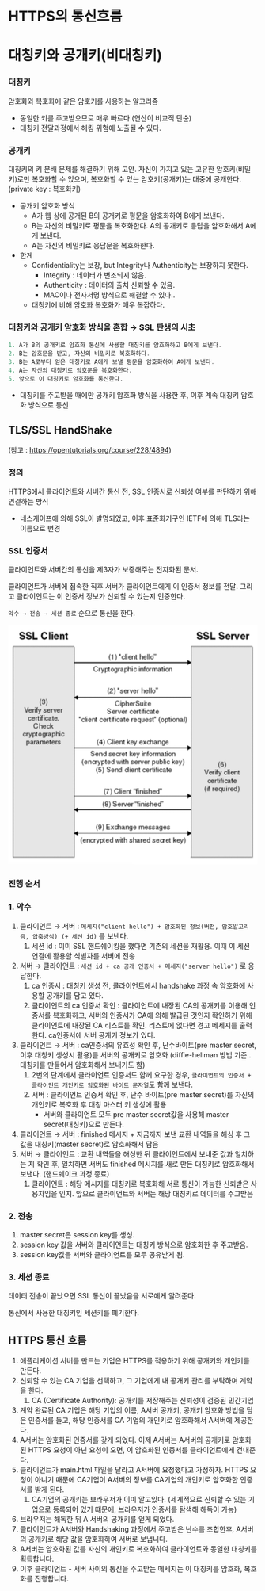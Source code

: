 # HTTPS의 통신흐름

# 대칭키와 공개키(비대칭키)

### 대칭키

암호화와 복호화에 같은 암호키를 사용하는 알고리즘

- 동일한 키를 주고받으므로 매우 빠르다 (연산이 비교적 단순)
- 대칭키 전달과정에서 해킹 위험에 노출될 수 있다.

### 공개키

대칭키의 키 분배 문제를 해결하기 위해 고안. 자신이 가지고 있는 고유한 암호키(비밀키)로만 복호화할 수 있으며, 복호화할 수 있는 암호키(공개키)는 대중에 공개한다.  (private key : 복호화키)

- 공개키 암호화 방식
    - A가 웹 상에 공개된 B의 공개키로 평문을 암호화하여 B에게 보낸다.
    - B는 자신의 비밀키로 평문을 복호화한다. A의 공개키로 응답을 암호화해서 A에게 보낸다.
    - A는 자신의 비밀키로 응답문을 복호화한다.
- 한계
    - Confidentiality는 보장, but Integrity나 Authenticity는 보장하지 못한다.
        - Integrity : 데이터가 변조되지 않음.
        - Authenticity : 데이터의 출처 신뢰할 수 있음.
        - MAC이나 전자서명 방식으로 해결할 수 있다..
    - 대칭키에 비해 암호화 복호화가 매우 복잡하다.

### 대칭키와 공개키 암호화 방식을 혼합 → SSL 탄생의 시초

```java
1. A가 B의 공개키로 암호화 통신에 사용할 대칭키를 암호화하고 B에게 보낸다.
2. B는 암호문을 받고, 자신의 비밀키로 복호화하다.
3. B는 A로부터 얻은 대칭키로 A에게 보낼 평문을 암호화하여 A에게 보낸다.
4. A는 자신의 대칭키로 암호문을 복호화한다.
5. 앞으로 이 대칭키로 암호화를 통신한다.
```

- 대칭키를 주고받을 때에만 공개키 암호화 방식을 사용한 후, 이후 계속 대칭키 암호화 방식으로 통신

## TLS/SSL HandShake

(참고 : https://opentutorials.org/course/228/4894)

### 정의

HTTPS에서 클라이언트와 서버간 통신 전, SSL 인증서로 신뢰성 여부를 판단하기 위해 연결하는 방식

- 네스케이프에 의해 SSL이 발명되었고, 이후 표준화기구인 IETF에 의해 TLS라는 이름으로 변경

### SSL 인증서

클라이언트와 서버간의 통신을 제3자가 보증해주는 전자화된 문서. 

클라이언트가 서버에 접속한 직후 서버가 클라이언트에게 이 인증서 정보를 전달. 그리고 클라이언트는 이 인증서 정보가 신뢰할 수 있는지 인증한다.

`악수 → 전송 → 세션 종료` 순으로 통신을 한다.

![핸드쉐이킹](./images/ssl_handshaking.png)

### 진행 순서

### 1. 악수

1. 클라이언트 → 서버 : `메세지("client hello") + 암호화된 정보(버전, 암호알고리즘, 압축방식) (+ 세션 id)` 를 보낸다.
    1. 세션 id : 이미 SSL 핸드쉐이킹을 했다면 기존의 세션을 재활용. 이때 이 세션 연결에 활용할 식별자를 서버에 전송
2. 서버 → 클라이언트 : `세션 id + ca 공개 인증서 + 메세지("server hello")` 로 응답한다.
    1. ca 인증서 : 대칭키 생성 전, 클라이언트에서 handshake 과정 속 암호화에 사용할 공개키를 담고 있다.
    2. 클라이언트의 ca 인증서 확인 : 클라이언트에 내장된 CA의 공개키를 이용해 인증서를 복호화하고, 서버의 인증서가 CA에 의해 발급된 것인지 확인하기 위해 클라이언트에 내장된 CA 리스트를 확인. 리스트에 없다면 경고 메세지를 출력한다. ca인증서에 서버 공개키 정보가 있다. 
3. 클라이언트 → 서버 : ca인증서의 유효성 확인 후, 난수바이트(pre master secret, 이후 대칭키 생성시 활용)를 서버의 공개키로 암호화 (diffie-hellman 방법 기준.. 대칭키를 만들어서 암호화해서 보내기도 함)
    1. 2번의 단계에서 클라이언트 인증서도 함께 요구한 경우, `클라이언트의 인증서 + 클라이언트 개인키로 암호화된 바이트 문자열`도 함께 보낸다.
    2. 서버  : 클라이언트 인증서 확인 후, 난수 바이트(pre master secret)를 자신의 개인키로 복호화 후 대칭 마스터 키 생성에 활용
        - 서버와 클라이언트 모두 pre master secret값을 사용해 master secret(대칭키)으로 만든다.
4. 클라이언트 → 서버 : finished 메시지 + 지금까지 보낸 교환 내역들을 해싱 후 그 값을 대칭키(master secret)로 암호화해서 담음
5. 서버 → 클라이언트 : 교환 내역들을 해싱한 뒤 클라이언트에서 보내준 값과 일치하는 지 확인 후, 일치하면 서버도 finished 메시지를 새로 만든 대칭키로 암호화해서 보낸다. (핸드쉐이크 과정 종료)
    1. 클라이언트 : 해당 메시지를 대칭키로 복호화해 서로 통신이 가능한 신뢰받은 사용자임을 인지. 앞으로 클라이언트와 서버는 해당 대칭키로 데이터를 주고받음

### 2. 전송

1. master secret은 session key를 생성. 
2. session key 값을 서버와 클라이언트는 대칭키 방식으로 암호화한 후 주고받음. 
3. session key값을 서버와 클라이언트를 모두 공유받게 됨.

### 3. 세션 종료

데이터 전송이 끝났으면 SSL 통신이 끝났음을 서로에게 알려준다.

통신에서 사용한 대칭키인 세션키를 폐기한다.

## HTTPS 통신 흐름

1. 애플리케이션 서버를 만드는 기업은 HTTPS를 적용하기 위해 공개키와 개인키를 만든다.
2. 신뢰할 수 있는 CA 기업을 선택하고, 그 기업에게 내 공개키 관리를 부탁하며 계약을 한다.
    1. CA (Certificate Authority): 공개키를 저장해주는 신뢰성이 검증된 민간기업 
3. 계약 완료된 CA 기업은 해당 기업의 이름, A서버 공개키, 공개키 암호화 방법을 담은 인증서를 들고, 해당 인증서를 CA 기업의 개인키로 암호화해서 A서버에 제공한다.
4. A서버는 암호화된 인증서를 갖게 되었다. 이제 A서버는 A서버의 공개키로 암호화된 HTTPS 요청이 아닌 요청이 오면, 이 암호화된 인증서를 클라이언트에게 건내준다.
5. 클라이언트가 main.html 파일을 달라고 A서버에 요청했다고 가정하자. HTTPS 요청이 아니기 때문에 CA기업이 A서버의 정보를 CA기업의 개인키로 암호화한 인증서를 받게 된다.
    1. CA기업의 공개키는 브라우저가 이미 알고있다. (세계적으로 신뢰할 수 있는 기업으로 등록되어 있기 떄문에, 브라우저가 인증서를 탐색해 해독이 가능)
6. 브라우저는 해독한 뒤 A 서버의 공개키를 얻게 되었다.
7. 클라이언트가 A서버와 Handshaking 과정에서 주고받은 난수를 조합한후,  A서버의 공개키로 해당 값을 암호화하여 서버로 보냅니다. 
8. A서버는 암호화된 값를 자신의 개인키로 복호화하여 클라이언트와 동일한 대칭키를 획득합니다.
9. 이후 클라이언트 - 서버 사이의 통신을 주고받는 메세지는 이 대칭키를 암호화, 복호화를 진행합니다.
